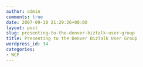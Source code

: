 ```yaml
---
author: admin
comments: true
date: 2007-09-10 21:29:26+00:00
layout: post
slug: presenting-to-the-denver-biztalk-user-group
title: Presenting to the Denver BizTalk User Group
wordpress_id: 34
categories:
- WCF
---
```


